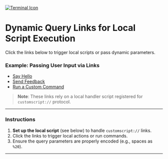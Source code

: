 [![Terminal Icon](https://img.icons8.com/fluency/48/console.png)](customscript://run-command?cmd=ls%20-al)

# Dynamic Query Links for Local Script Execution

Click the links below to trigger local scripts or pass dynamic parameters. 

### Example: Passing User Input via Links

- [Say Hello](customscript://handle-input?name=John)
- [Send Feedback](customscript://handle-feedback?message=Great%20Job)
- [Run a Custom Command](customscript://run-command?cmd=ls%20-al)

> **Note**: These links rely on a local handler script registered for `customscript://` protocol.

---

### Instructions

1. **Set up the local script** (see below) to handle `customscript://` links.
2. Click the links to trigger local actions or run commands.
3. Ensure the query parameters are properly encoded (e.g., spaces as `%20`).

---
